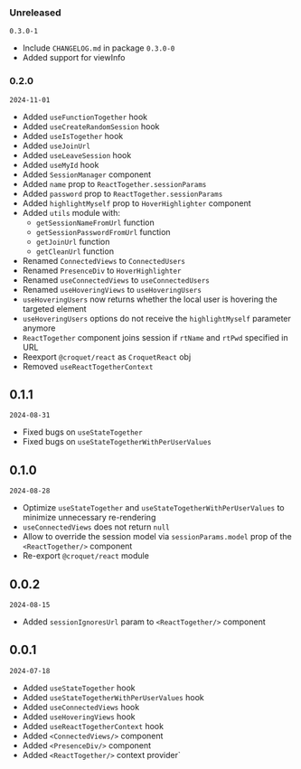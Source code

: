 ### Unreleased
`0.3.0-1`
 - Include `CHANGELOG.md` in package
`0.3.0-0`
 - Added support for viewInfo

### 0.2.0
`2024-11-01`

 - Added `useFunctionTogether` hook
 - Added `useCreateRandomSession` hook
 - Added `useIsTogether` hook
 - Added `useJoinUrl`
 - Added `useLeaveSession` hook
 - Added `useMyId` hook
 - Added `SessionManager` component
 - Added `name` prop to `ReactTogether.sessionParams`
 - Added `password` prop to `ReactTogether.sessionParams`
 - Added `highlightMyself` prop to `HoverHighlighter` component
 - Added `utils` module with:
   - `getSessionNameFromUrl` function
   - `getSessionPasswordFromUrl` function
   - `getJoinUrl` function
   - `getCleanUrl` function
 - Renamed `ConnectedViews` to `ConnectedUsers`
 - Renamed `PresenceDiv` to `HoverHighlighter`
 - Renamed `useConnectedViews` to `useConnectedUsers`
 - Renamed `useHoveringViews` to `useHoveringUsers`
 - `useHoveringUsers` now returns whether the local user is hovering the targeted element
 - `useHoveringUsers` options do not receive the `highlightMyself` parameter anymore
 - `ReactTogether` component joins session if `rtName` and `rtPwd` specified in URL
 - Reexport `@croquet/react` as `CroquetReact` obj
 - Removed `useReactTogetherContext`

## 0.1.1
`2024-08-31`

 - Fixed bugs on `useStateTogether`
 - Fixed bugs on `useStateTogetherWithPerUserValues`

## 0.1.0
`2024-08-28`

 - Optimize `useStateTogether` and `useStateTogetherWithPerUserValues` to minimize unnecessary re-rendering
 - `useConnectedViews` does not return `null`
 - Allow to override the session model via `sessionParams.model` prop of the `<ReactTogether/>` component
 - Re-export `@croquet/react` module

## 0.0.2
`2024-08-15`

 - Added `sessionIgnoresUrl` param to `<ReactTogether/>` component

## 0.0.1
`2024-07-18`

 - Added `useStateTogether` hook
 - Added `useStateTogetherWithPerUserValues` hook
 - Added `useConnectedViews` hook
 - Added `useHoveringViews` hook
 - Added `useReactTogetherContext` hook
 - Added `<ConnectedViews/>` component
 - Added `<PresenceDiv/>` component
 - Added `<ReactTogether/>` context provider`
